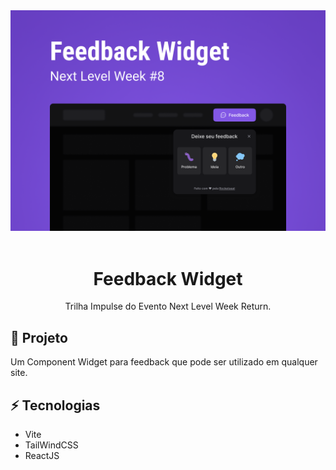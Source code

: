 <img src="./docs/image/Thumbnail.png" alt="NLW Return Impulse by Rockeseat" />
<br />
<br />
<h1 align="center">Feedback Widget</h1>
<p align="center">Trilha Impulse do Evento Next Level Week Return.</p>

<h2>🚀 Projeto</h2>
Um Component Widget para feedback que pode ser utilizado em qualquer site.

<h2>⚡ Tecnologias</h2>

- Vite
- TailWindCSS
- ReactJS
